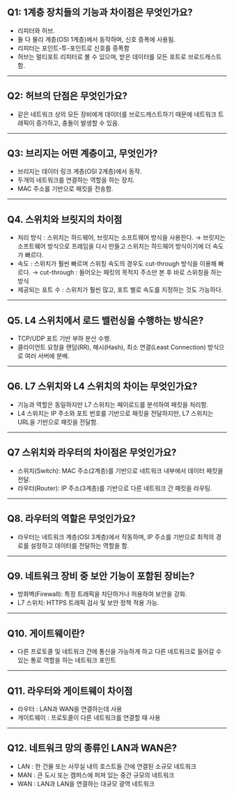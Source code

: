 ## Q1: 1계층 장치들의 기능과 차이점은 무엇인가요?
- 리피터와 허브.
- 둘 다 물리 계층(OSI 1계층)에서 동작하며, 신호 증폭에 사용됨.
- 리피터는 포인트-투-포인트로 신호를 증폭함
- 허브는 멀티포트 리피터로 볼 수 있으며, 받은 데이터를 모든 포트로 브로드캐스트함.
---
## Q2: 허브의 단점은 무엇인가요?
- 같은 네트워크 상의 모든 장비에게 데이터를 브로드캐스트하기 때문에 네트워크 트래픽이 증가하고, 충돌이 발생할 수 있음.
---
## Q3: 브리지는 어떤 계층이고, 무엇인가?
- 브리지는 데이터 링크 계층(OSI 2계층)에서 동작.
- 두개의 네트워크를 연결하는 역할을 하는 장치.
-  MAC 주소를 기반으로 패킷을 전송함.
---
## Q4. 스위치와 브릿지의 차이점
- 처리 방식 : 스위치는 하드웨어, 브릿지는 소프트웨어 방식을 사용한다.
  → 브릿지는 소프트웨어 방식으로 프레임을 다시 만들고 스위치는 하드웨어 방식이기에 더 속도가 빠르다.
- 속도 : 스위치가 훨씬 빠르며 스위칭 속도의 경우도 cut-through 방식을 이용해 빠르다.
  → cut-through : 들어오는 패킷의 목적지 주소만 본 후 바로 스위칭을 하는 방식
- 제공되는 포트 수 : 스위치가 훨씬 많고, 포트 별로 속도를 지정하는 것도 가능하다.
---
## Q5. L4 스위치에서 로드 밸런싱을 수행하는 방식은?
- TCP/UDP 포트 기반 부하 분산 수행.
- 클라이언트 요청을 랜덤(RR), 해시(Hash), 최소 연결(Least Connection) 방식으로 여러 서버에 분배.
---
## Q6. L7 스위치와 L4 스위치의 차이는 무엇인가요?
- 기능과 역할은 동일하지만 L7 스위치는 페이로드를 분석하여 패킷을 처리함.
- L4 스위치는 IP 주소와 포트 번호를 기반으로 패킷을 전달하지만, L7 스위치는 URL을 기반으로 패킷을 전달함.
---
## Q7 스위치와 라우터의 차이점은 무엇인가요?
- 스위치(Switch): MAC 주소(2계층)를 기반으로 네트워크 내부에서 데이터 패킷을 전달.
- 라우터(Router): IP 주소(3계층)를 기반으로 다른 네트워크 간 패킷을 라우팅.
---
## Q8. 라우터의 역할은 무엇인가요?
- 라우터는 네트워크 계층(OSI 3계층)에서 작동하며, IP 주소를 기반으로 최적의 경로를 설정하고 데이터를 전달하는 역할을 함.
---
## Q9. 네트워크 장비 중 보안 기능이 포함된 장비는?
- 방화벽(Firewall): 특정 트래픽을 차단하거나 허용하여 보안을 강화.
- L7 스위치: HTTPS 트래픽 검사 및 보안 정책 적용 가능.
---
## Q10. 게이트웨이란?
- 다른 프로토콜 및 네트워크 간에 통신을 가능하게 하고 다른 네트워크로 들어갈 수 있는 통로 역할을 하는 네트워크 포인트
---
## Q11. 라우터와 게이트웨이 차이점
- 라우터 : LAN과 WAN을 연결하는데 사용
- 게이트웨이 : 프로토콜이 다른 네트워크를 연결할 때 사용
---
## Q12. 네트워크 망의 종류인 LAN과 WAN은?
- LAN : 한 건물 또는 사무실 내의 호스트들 간에 연결된 소규모 네트워크
- MAN : 큰 도시 또는 캠퍼스에 퍼져 있는 중간 규모의 네트워크
- WAN : LAN과 LAN을 연결하는 대규모 광역 네트워크
